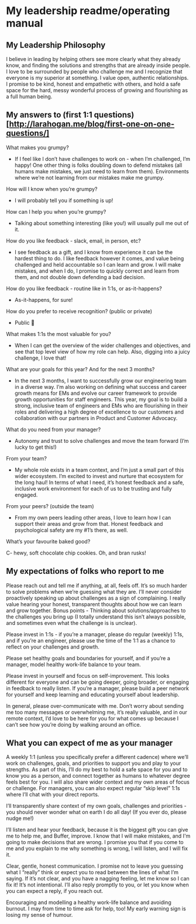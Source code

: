 # My leadership readme/operating manual



## My Leadership Philosophy 

I believe in leading by helping others see more clearly what they already know, and finding the solutions and strengths that are already inside people. 
I love to be surrounded by people who challenge me and I recognize that everyone is my superior at something. 
I value open, authentic relationships. I promise to be kind, honest and empathetic with others, and hold a safe space for the hard, messy wonderful process of growing and flourishing as a full human being.

## My answers to (first 1:1 questions)[http://larahogan.me/blog/first-one-on-one-questions/]

What makes you grumpy?

- If I feel like I don’t have challenges to work on - when I’m challenged, I’m happy! One other thing is  folks doubling down to defend mistakes (all humans make mistakes, we just need to learn from them). Environments where we’re not learning from our mistakes make me grumpy.


How will I know when you’re grumpy?

- I will probably tell you if something is up!


How can I help you when you’re grumpy?

- Talking about something interesting (like you!) will usually pull me out of it. 


How do you like feedback - slack, email, in person, etc?

- I see feedback as a gift, and I know from experience it can be the hardest thing to do. I like feedback however it comes, and value being challenged and held accountable so I can learn and grow.  I will make mistakes, and when I do, I promise to quickly correct and learn from them, and not double down defending a bad decision.

How do you like feedback - routine like in 1:1s, or as-it-happens?

- As-it-happens, for sure! 


How do you prefer to receive recognition? (public or private)

- Public 🎉 


What makes 1:1s the most valuable for you?

- When I can get the overview of the wider challenges and objectives, and see that top level view of how my role can help. Also, digging into a juicy challenge, I love that! 


What are your goals for this year? And for the next 3 months?

- In the next 3 months, I want to successfully grow our engineering team in a diverse way. I’m also working on defining what success and career growth means for EMs and evolve our career framework to provide growth opportunities for staff engineers. 
This year, my goal is to build a strong, inclusive team of engineers and EMs who are flourishing in their roles and delivering a high degree of excellence to our customers and collaboration with our partners in Product and Customer Advocacy.


What do you need from your manager?

- Autonomy and trust to solve challenges and move the team forward (I’m lucky to get this!) 


From your team?

- My whole role exists in a team context, and I’m just a small part of this wider ecosystem. I’m excited to invest and nurture that ecosystem for the long haul! In terms of what I need, it’s honest feedback and a safe, inclusive work environment for each of us to be trusting and fully engaged. 


From your peers? (outside the team)

- From my own peers leading other areas, I love to learn how I can support their areas and grow from that. Honest feedback and psychological safety are my #1’s there, as well. 


What’s your favourite baked good?

C- hewy, soft chocolate chip cookies. Oh, and bran rusks! 


## My expectations of folks who report to me

Please reach out and tell me if anything, at all, feels off.
It’s so much harder to solve problems when we’re guessing what they are. I’ll never consider proactively speaking up about challenges as a sign of complaining. I really value hearing your honest, transparent thoughts about how we can learn and grow together.
Bonus points - Thinking about solutions/approaches to the challenges you bring up (I totally understand this isn’t always possible, and sometimes even what the challenge is is unclear). 

Please invest in 1:1s  - if you’re a manager, please do regular (weekly) 1:1s, and if you’re an engineer, please use the time of the 1:1 as a chance to reflect on your challenges and growth.

Please set healthy goals and boundaries for yourself, and if you’re a manager, model healthy work-life balance to your team.

Please invest in yourself and focus on self-improvement. This looks different for everyone and can be going deeper, going broader, or engaging in feedback to really listen. If you’re a manager, please build a peer network for yourself and keep learning and educating yourself about leadership.

In general, please over-communicate with me. Don’t worry about sending me too many messages or overwhelming me, it’s really valuable, and in our remote context, I’d love to be here for you for what comes up because I can’t see how you’re doing by walking around an office.


## What you can expect of me as your manager

A weekly 1:1 (unless you specifically prefer a different cadence) where we’ll work on challenges, goals, and priorities to support you and play to your strengths. As part of this, I’ll do my best to hold a safe space for you and to know you as a person, and connect together as humans to whatever degree feels best for you.
I will also share wider context and my own areas of focus or challenge. For managers, you can also expect regular “skip level” 1:1s where I’ll chat with your direct reports. 

I’ll transparently share context of my own goals, challenges and priorities - you should never wonder what on earth I do all day! (If you ever do, please nudge me!)

I’ll listen and hear your feedback, because it is the biggest gift you can give me to help me, and Buffer, improve. I know that I will make mistakes, and I'm going to make decisions that are wrong. I promise you that if you come to me and you explain to me why something is wrong, I will listen, and I will fix it.

Clear, gentle, honest communication. I promise not to leave you guessing what I “really” think or expect you to read between the lines of what I’m saying. If it’s not clear, and you have a nagging feeling, let me know so I can fix it! It’s not intentional. I’ll also reply promptly to you, or let you know when you can expect a reply, if you reach out. 

Encouraging and modelling a healthy work-life balance and avoiding burnout. I may from time to time ask for help, too! My early warning sign is losing my sense of humour.




